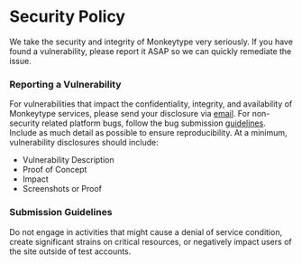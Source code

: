 # Security Policy

We take the security and integrity of Monkeytype very seriously. If you have found a vulnerability, please report it ASAP so we can quickly remediate the issue.

### Reporting a Vulnerability

For vulnerabilities that impact the confidentiality, integrity, and availability of Monkeytype services, please send your disclosure via [email](contact@monkeytype.com). For non-security related platform bugs, follow the bug submission [guidelines](https://github.com/monkeytypegame/monkeytype#bug-report-or-feature-request). Include as much detail as possible to ensure reproducibility. At a minimum, vulnerability disclosures should include:

- Vulnerability Description
- Proof of Concept
- Impact
- Screenshots or Proof

### Submission Guidelines

Do not engage in activities that might cause a denial of service condition, create significant strains on critical resources, or negatively impact users of the site outside of test accounts.
